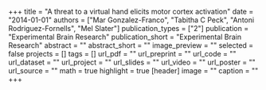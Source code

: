 +++
title = "A threat to a virtual hand elicits motor cortex activation"
date = "2014-01-01"
authors = ["Mar Gonzalez-Franco", "Tabitha C Peck", "Antoni Rodriguez-Fornells", "Mel Slater"]
publication_types = ["2"]
publication = "Experimental Brain Research"
publication_short = "Experimental Brain Research"
abstract = ""
abstract_short = ""
image_preview = ""
selected = false
projects = []
tags = []
url_pdf = ""
url_preprint = ""
url_code = ""
url_dataset = ""
url_project = ""
url_slides = ""
url_video = ""
url_poster = ""
url_source = ""
math = true
highlight = true
[header]
image = ""
caption = ""
+++
